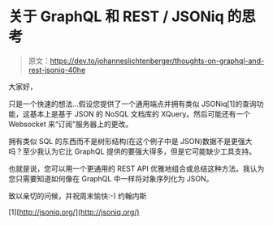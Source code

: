 # 关于 GraphQL 和 REST / JSONiq 的思考

> 原文：<https://dev.to/johanneslichtenberger/thoughts-on-graphql-and-rest-jsoniq-40he>

大家好，

只是一个快速的想法...假设您提供了一个通用端点并拥有类似 JSONiq[1]的查询功能，这基本上是基于 JSON 的 NoSQL 文档库的 XQuery。然后可能还有一个 Websocket 来“订阅”服务器上的更改。

拥有类似 SQL 的东西而不是树形结构(在这个例子中是 JSON)数据不是更强大吗？至少我认为它比 GraphQL 提供的要强大得多，但是它可能缺少工具支持。

也就是说，您可以用一个更通用的 REST API 优雅地组合或总结这种方法。我认为您只需要知道如何像在 GraphQL 中一样将对象序列化为 JSON。

致以亲切的问候，并祝周末愉快:-)
约翰内斯

[1][http://jsoniq.org/](http://jsoniq.org/)